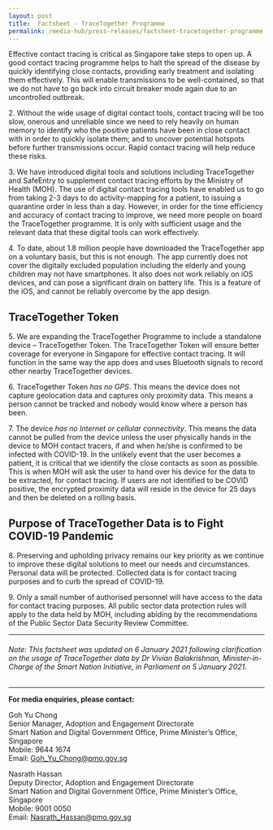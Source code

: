 ```yaml
---
layout: post
title:  Factsheet - TraceTogether Programme
permalink: /media-hub/press-releases/factsheet-tracetogether-programme
---
```


Effective contact tracing is critical as Singapore take steps to open up. A good contact tracing programme helps to halt the spread of the disease by quickly identifying close contacts, providing early treatment and isolating them effectively. This will enable transmissions to be well-contained, so that we do not have to go back into circuit breaker mode again due to an uncontrolled outbreak.

2\. Without the wide usage of digital contact tools, contact tracing will be too slow, onerous and unreliable since we need to rely heavily on human memory to identify who the positive patients have been in close contact with in order to quickly isolate them; and to uncover potential hotspots before further transmissions occur. Rapid contact tracing will help reduce these risks.

3\. We have introduced digital tools and solutions including TraceTogether and SafeEntry to supplement contact tracing efforts by the Ministry of Health (MOH). The use of digital contact tracing tools have enabled us to go from taking 2-3 days to do activity-mapping for a patient, to issuing a quarantine order in less than a day. However, in order for the time efficiency and accuracy of contact tracing to improve, we need more people on board the TraceTogether programme. It is only with sufficient usage and the relevant data that these digital tools can work effectively.

4\. To date, about 1.8 million people have downloaded the TraceTogether app on a voluntary basis, but this is not enough. The app currently does not cover the digitally excluded population including the elderly and young children may not have smartphones. It also does not work reliably on iOS devices, and can pose a significant drain on battery life. This is a feature of the iOS, and cannot be reliably overcome by the app design.

## TraceTogether Token

5\. We are expanding the TraceTogether Programme to include a standalone device – TraceTogether Token. The TraceTogether Token will ensure better coverage for everyone in Singapore for effective contact tracing. It will function in the same way the app does and uses Bluetooth signals to record other nearby TraceTogether devices.

6\. TraceTogether Token _has no GPS_. This means the device does not capture geolocation data and captures only proximity data. This means a person cannot be tracked and nobody would know where a person has been.

7\. The device _has no Internet or cellular connectivity_. This means the data cannot be pulled from the device unless the user physically hands in the device to MOH contact tracers, if and when he/she is confirmed to be infected with COVID-19. In the unlikely event that the user becomes a patient, it is critical that we identify the close contacts as soon as possible. This is when MOH will ask the user to hand over his device for the data to be extracted, for contact tracing. If users are not identified to be COVID positive, the encrypted proximity data will reside in the device for 25 days and then be deleted on a rolling basis.

## Purpose of TraceTogether Data is to Fight COVID-19 Pandemic

8\. Preserving and upholding privacy remains our key priority as we continue to improve these digital solutions to meet our needs and circumstances. Personal data will be protected. Collected data is for contact tracing purposes and to curb the spread of COVID-19.

9\. Only a small number of authorised personnel will have access to the data for contact tracing purposes. All public sector data protection rules will apply to the data held by MOH, including abiding by the recommendations of the Public Sector Data Security Review Committee.

---

###### Note: This factsheet was updated on 6 January 2021 following clarification on the usage of TraceTogether data by Dr Vivian Balakrishnan, Minister-in-Charge of the Smart Nation Initiative, in Parliament on 5 January 2021.

---

**For media enquiries, please contact:**

Goh Yu Chong<br>
Senior Manager, Adoption and Engagement Directorate<br>
Smart Nation and Digital Government Office, Prime Minister’s Office, Singapore<br>
Mobile: 9644 1674<br>
Email:  [Goh_Yu_Chong@pmo.gov.sg](mailto:Goh_Yu_Chong@pmo.gov.sg)

Nasrath Hassan<br>
Deputy Director, Adoption and Engagement Directorate<br>
Smart Nation and Digital Government Office, Prime Minister’s Office, Singapore<br>
Mobile: 9001 0050<br>
Email: [Nasrath_Hassan@pmo.gov.sg](mailto:Nasrath_Hassan@pmo.gov.sg)
